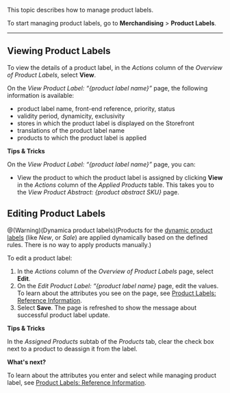 This topic describes how to manage product labels.

To start managing product labels, go to **Merchandising** > **Product Labels**.

***

## Viewing Product Labels

To view the details of a product label, in the *Actions* column of the *Overview of Product Labels*, select **View**.

On the *View Product Label: “{product label name}”*  page, the following information is available:

* product label name, front-end reference, priority, status
* validity period, dynamicity, exclusivity
* stores in which the product label is displayed on the Storefront
* translations of the product label name 
* products to which the product label is applied

**Tips & Tricks**

On the *View Product Label: “{product label name}”*  page, you can:

* View the product to which the product label is assigned by clicking **View** in the *Actions* column of the *Applied Products* table. This takes you to the *View Product Abstract: {product abstract SKU}* page.

## Editing Product Labels
@(Warning)(Dynamica product labels)(Products for the [dynamic product labels](https://documentation.spryker.com/docs/en/product-label-feature-overview#dynamic-product-label) (like *New*, or *Sale*) are applied dynamically based on the defined rules. There is no way to apply products manually.)

To edit a product label:
1. In the _Actions_ column of the *Overview of Product Labels* page, select **Edit**. 
2. On the *Edit Product Label: “{product label name}* page, edit the values. To learn about the attributes you see on the page, see [Product Labels: Reference Information](https://documentation.spryker.com/docs/product-labels-reference-information).
3. Select **Save**.
The page is refreshed to show the message about successful product label update.


**Tips & Tricks**

In the *Assigned Products* subtab of the *Products* tab, clear the check box next to a product to deassign it from the label.


**What's next?**

To learn about the attributes you enter and select while managing product label, see [Product Labels: Reference Information](https://documentation.spryker.com/docs/product-labels-reference-information).